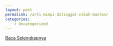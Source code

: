 ```yaml
---
layout: post
permalink: /arti-mimpi-ditinggal-nikah-mantan/
categories:
    - Uncategorized
---
```


[Baca Selengkapnya](/10)